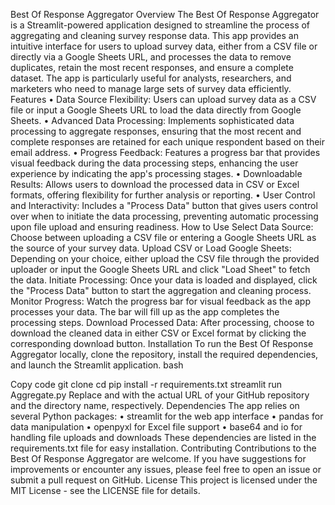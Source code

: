 Best Of Response Aggregator
Overview
The Best Of Response Aggregator is a Streamlit-powered application designed to streamline the process of aggregating and cleaning survey response data. This app provides an intuitive interface for users to upload survey data, either from a CSV file or directly via a Google Sheets URL, and processes the data to remove duplicates, retain the most recent responses, and ensure a complete dataset. The app is particularly useful for analysts, researchers, and marketers who need to manage large sets of survey data efficiently.
Features
	•	Data Source Flexibility: Users can upload survey data as a CSV file or input a Google Sheets URL to load the data directly from Google Sheets.
	•	Advanced Data Processing: Implements sophisticated data processing to aggregate responses, ensuring that the most recent and complete responses are retained for each unique respondent based on their email address.
	•	Progress Feedback: Features a progress bar that provides visual feedback during the data processing steps, enhancing the user experience by indicating the app's processing stages.
	•	Downloadable Results: Allows users to download the processed data in CSV or Excel formats, offering flexibility for further analysis or reporting.
	•	User Control and Interactivity: Includes a "Process Data" button that gives users control over when to initiate the data processing, preventing automatic processing upon file upload and ensuring readiness.
How to Use
		Select Data Source: Choose between uploading a CSV file or entering a Google Sheets URL as the source of your survey data.
		Upload CSV or Load Google Sheets: Depending on your choice, either upload the CSV file through the provided uploader or input the Google Sheets URL and click "Load Sheet" to fetch the data.
		Initiate Processing: Once your data is loaded and displayed, click the "Process Data" button to start the aggregation and cleaning process.
		Monitor Progress: Watch the progress bar for visual feedback as the app processes your data. The bar will fill up as the app completes the processing steps.
		Download Processed Data: After processing, choose to download the cleaned data in either CSV or Excel format by clicking the corresponding download button.
Installation
To run the Best Of Response Aggregator locally, clone the repository, install the required dependencies, and launch the Streamlit application.
bash

Copy code
git clone <repository-url> cd <repository-directory> pip install -r requirements.txt streamlit run Aggregate.py
Replace <repository-url> and <repository-directory> with the actual URL of your GitHub repository and the directory name, respectively.
Dependencies
The app relies on several Python packages:
	•	streamlit for the web app interface
	•	pandas for data manipulation
	•	openpyxl for Excel file support
	•	base64 and io for handling file uploads and downloads
These dependencies are listed in the requirements.txt file for easy installation.
Contributing
Contributions to the Best Of Response Aggregator are welcome. If you have suggestions for improvements or encounter any issues, please feel free to open an issue or submit a pull request on GitHub.
License
This project is licensed under the MIT License - see the LICENSE file for details.
